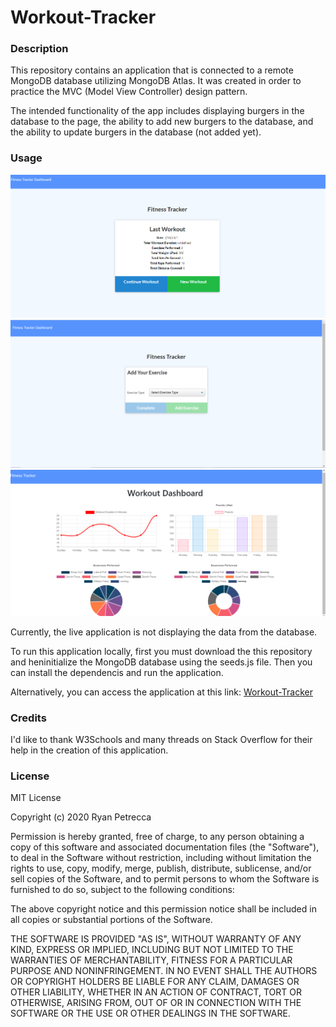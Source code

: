 # Workout-Tracker

### Description 

This repository contains an application that is connected to a remote MongoDB database utilizing MongoDB Atlas.  It was created in order to practice the MVC (Model View Controller) design pattern.

The intended functionality of the app includes displaying burgers in the database to the page, the ability to add new burgers to the database, and the ability to update burgers in the database (not added yet).

### Usage

![index](/public/assets/images/index.png)
![Alt Text](/public/assets/images/exercise.png)
![Alt Text](/public/assets/images/stats.png)

Currently, the live application is not displaying the data from the database.

To run this application locally, first you must download the this repository and heninitialize the MongoDB database using the seeds.js file.  Then you can install the dependencis and run the application.

Alternatively, you can access the application at this link: [Workout-Tracker](https://nameless-fjord-56907.herokuapp.com/)

### Credits

I'd like to thank W3Schools and many threads on Stack Overflow for their help in the creation of this application.

### License

MIT License

Copyright (c) 2020 Ryan Petrecca

Permission is hereby granted, free of charge, to any person obtaining a copy of this software and associated documentation files (the "Software"), to deal in the Software without restriction, including without limitation the rights to use, copy, modify, merge, publish, distribute, sublicense, and/or sell copies of the Software, and to permit persons to whom the Software is furnished to do so, subject to the following conditions:

The above copyright notice and this permission notice shall be included in all copies or substantial portions of the Software.

THE SOFTWARE IS PROVIDED "AS IS", WITHOUT WARRANTY OF ANY KIND, EXPRESS OR IMPLIED, INCLUDING BUT NOT LIMITED TO THE WARRANTIES OF MERCHANTABILITY, FITNESS FOR A PARTICULAR PURPOSE AND NONINFRINGEMENT. IN NO EVENT SHALL THE AUTHORS OR COPYRIGHT HOLDERS BE LIABLE FOR ANY CLAIM, DAMAGES OR OTHER LIABILITY, WHETHER IN AN ACTION OF CONTRACT, TORT OR OTHERWISE, ARISING FROM, OUT OF OR IN CONNECTION WITH THE SOFTWARE OR THE USE OR OTHER DEALINGS IN THE SOFTWARE.
